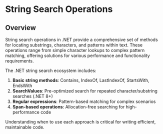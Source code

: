 # String Search Operations

## Overview

String search operations in .NET provide a comprehensive set of methods for locating substrings, characters, and patterns within text. These operations range from simple character lookups to complex pattern matching, offering solutions for various performance and functionality requirements.

The .NET string search ecosystem includes:

1. **Basic string methods**: Contains, IndexOf, LastIndexOf, StartsWith, EndsWith
2. **SearchValues**: Pre-optimized search for repeated character/substring searches (.NET 8+)
3. **Regular expressions**: Pattern-based matching for complex scenarios
4. **Span-based operations**: Allocation-free searching for high-performance code

Understanding when to use each approach is critical for writing efficient, maintainable code.
